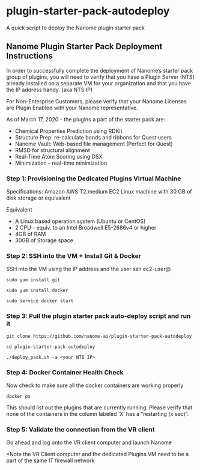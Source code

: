 # plugin-starter-pack-autodeploy
A quick script to deploy the Nanome plugin starter pack

## Nanome Plugin Starter Pack Deployment Instructions

In order to successfully complete the deployment of Nanome’s starter pack group of plugins, you will need to verify that you have a Plugin Server (NTS) already installed on a separate VM for your organization and that you have the IP address handy. (aka NTS IP)

For Non-Enterprise Customers, please verify that your Nanome Licenses are Plugin Enabled with your Nanome representative.

As of March 17, 2020 - the plugins a part of the starter pack are:

* Chemical Properties Prediction using RDKit
* Structure Prep: re-calculate bonds and ribbons for Quest users
* Nanome Vault: Web-based file management (Perfect for Quest)
* RMSD for structural alignment
* Real-Time Atom Scoring using DSX
* Minimization - real-time minimization 

### Step 1: Provisioning the Dedicated Plugins Virtual Machine

Specifications:
Amazon AWS T2.medium EC2 Linux machine with 30 GB of disk storage or equivalent

Equivalent
* A Linux based operation system (Ubuntu or CentOS)
* 2 CPU - equiv. to an Intel Broadwell E5-2686v4 or higher
* 4GB of RAM
* 30GB of Storage space


### Step 2: SSH into the VM + Install Git & Docker

SSH into the VM using the IP address and the user
ssh ec2-user@<ip-address>

`sudo yum install git`

`sudo yum install docker`

`sudo service docker start`

### Step 3: Pull the plugin starter pack auto-deploy script and run it

`git clone https://github.com/nanome-ai/plugin-starter-pack-autodeploy`

`cd plugin-starter-pack-autodeploy`

`./deploy_pack.sh -a <your NTS IP>`

### Step 4: Docker Container Health Check
Now check to make sure all the docker containers are working properly

`docker ps`

This should list out the plugins that are currently running. Please verify that none of the containers in the column labeled ‘X’ has a “restarting (x sec)”. 

### Step 5: Validate the connection from the VR client

Go ahead and log onto the VR client computer and launch Nanome

*Note the VR Client computer and the dedicated Plugins VM need to be a part of the same IT firewall network
